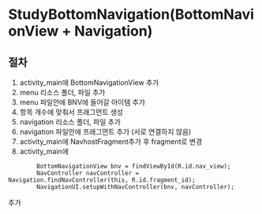 # StudyBottomNavigation(BottomNavionView + Navigation)

## 절차
1) activity_main에 BottomNavigationView 추가
2) menu 리소스 폴더, 파일 추가
3) menu 파일안에 BNV에 들어갈 아이템 추가
4) 항목 개수에 맞춰서 프래그먼트 생성
5) navigation 리소스 폴더, 파일 추가
6) navigation 파일안에 프래그먼트 추가 (서로 연결하지 않음)
7) activity_main에 NavhostFragment추가 후 fragment로 변경
8) activity_main에 
```
        BottomNavigationView bnv = findViewById(R.id.nav_view);
        NavController navController = Navigation.findNavController(this, R.id.fragment_id);
        NavigationUI.setupWithNavController(bnv, navController);
```
추가
